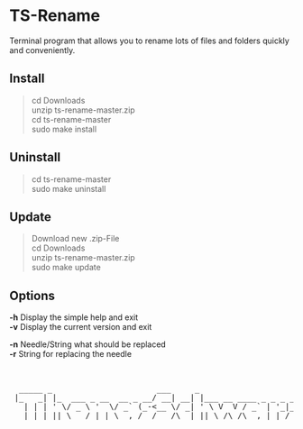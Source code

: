 # TS-Rename
Terminal program that allows you to rename lots of files and folders quickly and conveniently.

## Install
> cd Downloads  
> unzip ts-rename-master.zip  
> cd ts-rename-master  
> sudo make install  

## Uninstall
> cd ts-rename-master  
> sudo make uninstall  

## Update
> Download new .zip-File  
> cd Downloads  
> unzip ts-rename-master.zip  
> sudo make update  

## Options
  **-h** Display the simple help and exit  
  **-v** Display the current version and exit  

  **-n** Needle/String what should be replaced  
  **-r** String for replacing the needle  

<br />
<pre>
  _____ _                      ___     _                       ___  __ 
 |_   _| |_  ___ _ __  __ _ __/ __| __| |___ __ ____ _ _ _ ___/ _ \/ / 
   | | | ' \/ _ \ '  \/ _` (_-<__ \/ _| ' \ V  V / _` | '_|_ /\_, / _ \
   |_| |_||_\___/_|_|_\__,_/__/___/\__|_||_\_/\_/\__,_|_| /__| /_/\___/
</pre>
